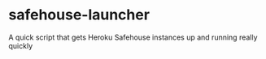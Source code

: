 safehouse-launcher
==================

A quick script that gets Heroku Safehouse instances up and running really quickly
